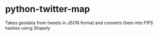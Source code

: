 python-twitter-map
==================

Takes geodata from tweets in JSON format and converts them into FIPS hashes using Shapely
